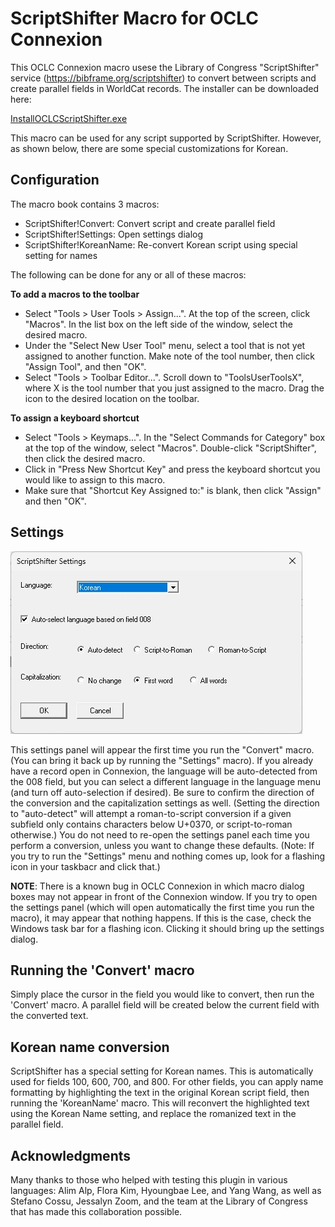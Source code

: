 # ScriptShifter Macro for OCLC Connexion

This OCLC Connexion macro usese the Library of Congress "ScriptShifter" service (https://bibframe.org/scriptshifter) to convert between scripts and create parallel fields in WorldCat records.  The installer can be downloaded here:

<a href="https://github.com/pulibrary/oclcscriptshifter/releases/latest/download/InstallOCLCScriptShifter.exe">InstallOCLCScriptShifter.exe</a>

This macro can be used for any script supported by ScriptShifter.  However, as shown below, there are some special customizations for Korean.

## Configuration

The macro book contains 3 macros:
- ScriptShifter!Convert: Convert script and create parallel field
- ScriptShifter!Settings: Open settings dialog
- ScriptShifter!KoreanName: Re-convert Korean script using special setting for names

The following can be done for any or all of these macros:

**To add a macros to the toolbar**
- Select "Tools > User Tools > Assign...". At the top of the screen, click "Macros". In the list box on the left side of the window, select the desired macro.
- Under the "Select New User Tool" menu, select a tool that is not yet assigned to another function. Make note of the tool number, then click "Assign Tool", and then "OK".
- Select "Tools > Toolbar Editor...". Scroll down to "ToolsUserToolsX", where X is the tool number that you just assigned to the macro. Drag the icon to the desired location on the toolbar.
  
**To assign a keyboard shortcut**
- Select "Tools > Keymaps...". In the "Select Commands for Category" box at the top of the window, select "Macros". Double-click "ScriptShifter", then click the desired macro.
- Click in "Press New Shortcut Key" and press the keyboard shortcut you would like to assign to this macro.
- Make sure that "Shortcut Key Assigned to:" is blank, then click "Assign" and then "OK".

## Settings

<img src="./img/settings.jpg"/>

This settings panel will appear the first time you run the "Convert" macro.  (You can bring it back up by running the "Settings" macro).  If you already have a record open in Connexion, the language will be auto-detected from the 008 field, but you can select a different language in the language menu (and turn off auto-selection if desired).  Be sure to confirm the direction of the conversion and the capitalization settings as well.  (Setting the direction to "auto-detect" will attempt a roman-to-script conversion if a given subfield only contains characters below U+0370, or script-to-roman otherwise.)  You do not need to re-open the settings panel each time you perform a conversion, unless you want to change these defaults.  (Note: If you try to run the "Settings" menu and nothing comes up, look for a flashing icon in your taskbacr and click that.)

**NOTE**: There is a known bug in OCLC Connexion in which macro dialog boxes may not appear in front of the Connexion window.  If you try to open the settings panel (which will open automatically the first time you run the macro), it may appear that nothing happens.  If this is the case, check the Windows task bar for a flashing icon.  Clicking it should bring up the settings dialog.

## Running the 'Convert' macro

Simply place the cursor in the field you would like to convert, then run the 'Convert' macro.  A parallel field will be created below the current field with the converted text.

## Korean name conversion

ScriptShifter has a special setting for Korean names.  This is automatically used for fields 100, 600, 700, and 800.  For other fields, you can apply name formatting by highlighting the text in the original Korean script field, then running the 'KoreanName' macro.  This will reconvert the highlighted text using the Korean Name setting, and replace the romanized text in the parallel field.

## Acknowledgments

Many thanks to those who helped with testing this plugin in various languages: Alim Alp, Flora Kim, Hyoungbae Lee, and Yang Wang, as well as Stefano Cossu, Jessalyn Zoom, and the team at the Library of Congress that has made this collaboration possible.
